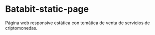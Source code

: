 # Batabit-static-page
Página web responsive estática con temática de venta de servicios de criptomonedas.
